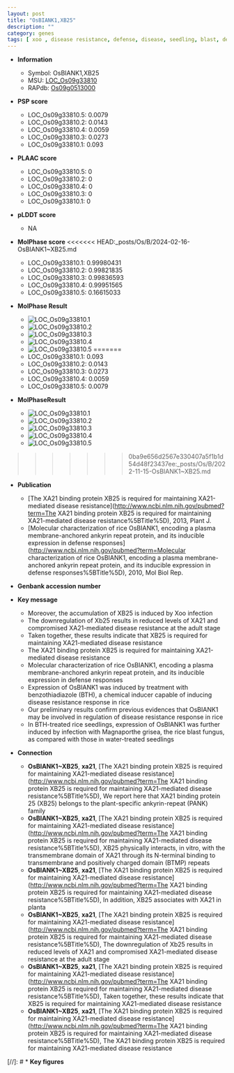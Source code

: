 ```yaml
---
layout: post
title: "OsBIANK1,XB25"
description: ""
category: genes
tags: [ xoo , disease resistance, defense, disease, seedling, blast, defense response]
---
```


* **Information**  
    + Symbol: OsBIANK1,XB25  
    + MSU: [LOC_Os09g33810](http://rice.plantbiology.msu.edu/cgi-bin/ORF_infopage.cgi?orf=LOC_Os09g33810)  
    + RAPdb: [Os09g0513000](http://rapdb.dna.affrc.go.jp/viewer/gbrowse_details/irgsp1?name=Os09g0513000)  

* **PSP score**  
    + LOC_Os09g33810.5: 0.0079 
    + LOC_Os09g33810.2: 0.0143 
    + LOC_Os09g33810.4: 0.0059 
    + LOC_Os09g33810.3: 0.0273 
    + LOC_Os09g33810.1: 0.093 

* **PLAAC score**  
    + LOC_Os09g33810.5: 0 
    + LOC_Os09g33810.2: 0 
    + LOC_Os09g33810.4: 0 
    + LOC_Os09g33810.3: 0 
    + LOC_Os09g33810.1: 0 

* **pLDDT score**
    + NA


* **MolPhase score**
<<<<<<< HEAD:_posts/Os/B/2024-02-16-OsBIANK1~XB25.md
    + LOC_Os09g33810.1: 0.99980431
    + LOC_Os09g33810.2: 0.99821835
    + LOC_Os09g33810.3: 0.99836593
    + LOC_Os09g33810.4: 0.99951565
    + LOC_Os09g33810.5: 0.16615033

* **MolPhase Result**
    + ![LOC_Os09g33810.1](https://304243504.github.io/Pictures/LOC_Os09g/LOC_Os09g33810.1.png)
    + ![LOC_Os09g33810.2](https://304243504.github.io/Pictures/LOC_Os09g/LOC_Os09g33810.2.png)
    + ![LOC_Os09g33810.3](https://304243504.github.io/Pictures/LOC_Os09g/LOC_Os09g33810.3.png)
    + ![LOC_Os09g33810.4](https://304243504.github.io/Pictures/LOC_Os09g/LOC_Os09g33810.4.png)
    + ![LOC_Os09g33810.5](https://304243504.github.io/Pictures/LOC_Os09g/LOC_Os09g33810.5.png)
=======
    + LOC_Os09g33810.1: 0.093
    + LOC_Os09g33810.2: 0.0143
    + LOC_Os09g33810.3: 0.0273
    + LOC_Os09g33810.4: 0.0059
    + LOC_Os09g33810.5: 0.0079

* **MolPhaseResult**
    + ![LOC_Os09g33810.1](https://ricepsp.github.io/pictures/LOC_Os09g/LOC_Os09g33810.1.png)
    + ![LOC_Os09g33810.2](https://ricepsp.github.io/pictures/LOC_Os09g/LOC_Os09g33810.2.png)
    + ![LOC_Os09g33810.3](https://ricepsp.github.io/pictures/LOC_Os09g/LOC_Os09g33810.3.png)
    + ![LOC_Os09g33810.4](https://ricepsp.github.io/pictures/LOC_Os09g/LOC_Os09g33810.4.png)
    + ![LOC_Os09g33810.5](https://ricepsp.github.io/pictures/LOC_Os09g/LOC_Os09g33810.5.png)
>>>>>>> 0ba9e656d2567e330407a5f1b1d54d48f23437ee:_posts/Os/B/2022-11-15-OsBIANK1~XB25.md

* **Publication**  
    + [The XA21 binding protein XB25 is required for maintaining XA21-mediated disease resistance](http://www.ncbi.nlm.nih.gov/pubmed?term=The XA21 binding protein XB25 is required for maintaining XA21-mediated disease resistance%5BTitle%5D), 2013, Plant J.
    + [Molecular characterization of rice OsBIANK1, encoding a plasma membrane-anchored ankyrin repeat protein, and its inducible expression in defense responses](http://www.ncbi.nlm.nih.gov/pubmed?term=Molecular characterization of rice OsBIANK1, encoding a plasma membrane-anchored ankyrin repeat protein, and its inducible expression in defense responses%5BTitle%5D), 2010, Mol Biol Rep.

* **Genbank accession number**  

* **Key message**  
    + Moreover, the accumulation of XB25 is induced by Xoo infection
    + The downregulation of Xb25 results in reduced levels of XA21 and compromised XA21-mediated disease resistance at the adult stage
    + Taken together, these results indicate that XB25 is required for maintaining XA21-mediated disease resistance
    + The XA21 binding protein XB25 is required for maintaining XA21-mediated disease resistance
    + Molecular characterization of rice OsBIANK1, encoding a plasma membrane-anchored ankyrin repeat protein, and its inducible expression in defense responses
    + Expression of OsBIANK1 was induced by treatment with benzothiadiazole (BTH), a chemical inducer capable of inducing disease resistance response in rice
    + Our preliminary results confirm previous evidences that OsBIANK1 may be involved in regulation of disease resistance response in rice
    + In BTH-treated rice seedlings, expression of OsBIANK1 was further induced by infection with Magnaporthe grisea, the rice blast fungus, as compared with those in water-treated seedlings

* **Connection**  
    + __OsBIANK1~XB25__, __xa21__, [The XA21 binding protein XB25 is required for maintaining XA21-mediated disease resistance](http://www.ncbi.nlm.nih.gov/pubmed?term=The XA21 binding protein XB25 is required for maintaining XA21-mediated disease resistance%5BTitle%5D), We report here that XA21 binding protein 25 (XB25) belongs to the plant-specific ankyrin-repeat (PANK) family
    + __OsBIANK1~XB25__, __xa21__, [The XA21 binding protein XB25 is required for maintaining XA21-mediated disease resistance](http://www.ncbi.nlm.nih.gov/pubmed?term=The XA21 binding protein XB25 is required for maintaining XA21-mediated disease resistance%5BTitle%5D), XB25 physically interacts, in vitro, with the transmembrane domain of XA21 through its N-terminal binding to transmembrane and positively charged domain (BTMP) repeats
    + __OsBIANK1~XB25__, __xa21__, [The XA21 binding protein XB25 is required for maintaining XA21-mediated disease resistance](http://www.ncbi.nlm.nih.gov/pubmed?term=The XA21 binding protein XB25 is required for maintaining XA21-mediated disease resistance%5BTitle%5D), In addition, XB25 associates with XA21 in planta
    + __OsBIANK1~XB25__, __xa21__, [The XA21 binding protein XB25 is required for maintaining XA21-mediated disease resistance](http://www.ncbi.nlm.nih.gov/pubmed?term=The XA21 binding protein XB25 is required for maintaining XA21-mediated disease resistance%5BTitle%5D), The downregulation of Xb25 results in reduced levels of XA21 and compromised XA21-mediated disease resistance at the adult stage
    + __OsBIANK1~XB25__, __xa21__, [The XA21 binding protein XB25 is required for maintaining XA21-mediated disease resistance](http://www.ncbi.nlm.nih.gov/pubmed?term=The XA21 binding protein XB25 is required for maintaining XA21-mediated disease resistance%5BTitle%5D), Taken together, these results indicate that XB25 is required for maintaining XA21-mediated disease resistance
    + __OsBIANK1~XB25__, __xa21__, [The XA21 binding protein XB25 is required for maintaining XA21-mediated disease resistance](http://www.ncbi.nlm.nih.gov/pubmed?term=The XA21 binding protein XB25 is required for maintaining XA21-mediated disease resistance%5BTitle%5D), The XA21 binding protein XB25 is required for maintaining XA21-mediated disease resistance

[//]: # * **Key figures**  


